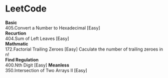# LeetCode
**Basic**  
405.Convert a Number to Hexadecimal [Easy]  
**Recurtion**  
404.Sum of Left Leaves [Easy]  
**Mathmatic**  
172.Factorial Trailing Zeroes [Easy] Caculate the number of trailing zeroes in n!  
**Find Regulation**  
400.Nth Digit  [Easy]
**Meanless**  
350.Intersection of Two Arrays II [Easy]  
